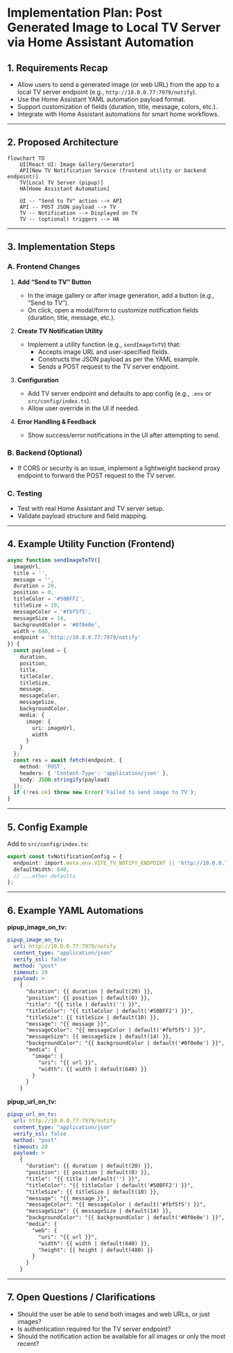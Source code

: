 # Implementation Plan: Post Generated Image to Local TV Server via Home Assistant Automation

## 1. Requirements Recap

- Allow users to send a generated image (or web URL) from the app to a local TV server endpoint (e.g., `http://10.0.0.77:7979/notify`).
- Use the Home Assistant YAML automation payload format.
- Support customization of fields (duration, title, message, colors, etc.).
- Integrate with Home Assistant automations for smart home workflows.

---

## 2. Proposed Architecture

```mermaid
flowchart TD
    UI[React UI: Image Gallery/Generator]
    API[New TV Notification Service (frontend utility or backend endpoint)]
    TV[Local TV Server (pipup)]
    HA[Home Assistant Automation]

    UI -- "Send to TV" action --> API
    API -- POST JSON payload --> TV
    TV -- Notification --> Displayed on TV
    TV -- (optional) triggers --> HA
```

---

## 3. Implementation Steps

### A. Frontend Changes

1. **Add “Send to TV” Button**
   - In the image gallery or after image generation, add a button (e.g., “Send to TV”).
   - On click, open a modal/form to customize notification fields (duration, title, message, etc.).

2. **Create TV Notification Utility**
   - Implement a utility function (e.g., `sendImageToTV`) that:
     - Accepts image URL and user-specified fields.
     - Constructs the JSON payload as per the YAML example.
     - Sends a POST request to the TV server endpoint.

3. **Configuration**
   - Add TV server endpoint and defaults to app config (e.g., `.env` or `src/config/index.ts`).
   - Allow user override in the UI if needed.

4. **Error Handling & Feedback**
   - Show success/error notifications in the UI after attempting to send.

### B. Backend (Optional)
- If CORS or security is an issue, implement a lightweight backend proxy endpoint to forward the POST request to the TV server.

### C. Testing
- Test with real Home Assistant and TV server setup.
- Validate payload structure and field mapping.

---

## 4. Example Utility Function (Frontend)

```typescript
async function sendImageToTV({
  imageUrl,
  title = '',
  message = '',
  duration = 20,
  position = 0,
  titleColor = '#50BFF2',
  titleSize = 10,
  messageColor = '#fbf5f5',
  messageSize = 14,
  backgroundColor = '#0f0e0e',
  width = 640,
  endpoint = 'http://10.0.0.77:7979/notify'
}) {
  const payload = {
    duration,
    position,
    title,
    titleColor,
    titleSize,
    message,
    messageColor,
    messageSize,
    backgroundColor,
    media: {
      image: {
        uri: imageUrl,
        width
      }
    }
  };
  const res = await fetch(endpoint, {
    method: 'POST',
    headers: { 'Content-Type': 'application/json' },
    body: JSON.stringify(payload)
  });
  if (!res.ok) throw new Error('Failed to send image to TV');
}
```

---

## 5. Config Example

Add to `src/config/index.ts`:
```typescript
export const tvNotificationConfig = {
  endpoint: import.meta.env.VITE_TV_NOTIFY_ENDPOINT || 'http://10.0.0.77:7979/notify',
  defaultWidth: 640,
  // ...other defaults
};
```

---

## 6. Example YAML Automations

**pipup_image_on_tv:**
```yaml
pipup_image_on_tv:
  url: http://10.0.0.77:7979/notify
  content_type: "application/json"
  verify_ssl: false
  method: "post"
  timeout: 20
  payload: >
    {
      "duration": {{ duration | default(20) }},
      "position": {{ position | default(0) }},
      "title": "{{ title | default('') }}",
      "titleColor": "{{ titleColor | default('#50BFF2') }}",
      "titleSize": {{ titleSize | default(10) }},
      "message": "{{ message }}",
      "messageColor": "{{ messageColor | default('#fbf5f5') }}",
      "messageSize": {{ messageSize | default(14) }},
      "backgroundColor": "{{ backgroundColor | default('#0f0e0e') }}",
      "media": { 
        "image": {
          "uri": "{{ url }}",
          "width": {{ width | default(640) }}
        }
      }
    }
```

**pipup_url_on_tv:**
```yaml
pipup_url_on_tv:
  url: http://10.0.0.77:7979/notify
  content_type: "application/json"
  verify_ssl: false
  method: "post"
  timeout: 20
  payload: >
    {
      "duration": {{ duration | default(20) }},
      "position": {{ position | default(0) }},
      "title": "{{ title | default('') }}",
      "titleColor": "{{ titleColor | default('#50BFF2') }}",
      "titleSize": {{ titleSize | default(10) }},
      "message": "{{ message }}",
      "messageColor": "{{ messageColor | default('#fbf5f5') }}",
      "messageSize": {{ messageSize | default(14) }},
      "backgroundColor": "{{ backgroundColor | default('#0f0e0e') }}",
      "media": { 
        "web": {
          "uri": "{{ url }}", 
          "width": {{ width | default(640) }},
          "height": {{ height | default(480) }}
        }
      }
    }
```

---

## 7. Open Questions / Clarifications

- Should the user be able to send both images and web URLs, or just images?
- Is authentication required for the TV server endpoint?
- Should the notification action be available for all images or only the most recent?